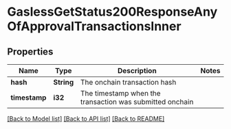 # GaslessGetStatus200ResponseAnyOfApprovalTransactionsInner

## Properties

Name | Type | Description | Notes
------------ | ------------- | ------------- | -------------
**hash** | **String** | The onchain transaction hash | 
**timestamp** | **i32** | The timestamp when the transaction was submitted onchain | 

[[Back to Model list]](../README.md#documentation-for-models) [[Back to API list]](../README.md#documentation-for-api-endpoints) [[Back to README]](../README.md)


